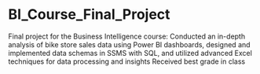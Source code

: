 # BI_Course_Final_Project
Final project for the Business Intelligence course: Conducted an in-depth analysis of bike store sales data using Power BI dashboards, designed and implemented data schemas in SSMS with SQL, and utilized advanced Excel techniques for data processing and insights
Received best grade in class
